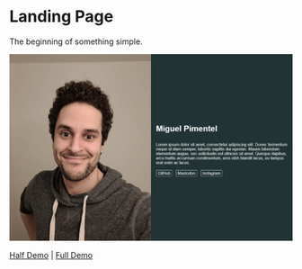 # Landing Page

The beginning of something simple.

![screenshot](assets/screenshot.png)

[Half Demo](https://semanticdata.github.io/landing-page/) | [Full Demo](https://semanticdata.github.io/landing-page/full)
